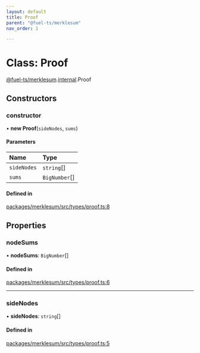 ```yaml
---
layout: default
title: Proof
parent: "@fuel-ts/merklesum"
nav_order: 1

---
```


# Class: Proof

[@fuel-ts/merklesum](../index.md).[internal](../namespaces/internal.md).Proof

## Constructors

### constructor

• **new Proof**(`sideNodes`, `sums`)

#### Parameters

| Name | Type |
| :------ | :------ |
| `sideNodes` | `string`[] |
| `sums` | `BigNumber`[] |

#### Defined in

[packages/merklesum/src/types/proof.ts:8](https://github.com/FuelLabs/fuels-ts/blob/master/packages/merklesum/src/types/proof.ts#L8)

## Properties

### nodeSums

• **nodeSums**: `BigNumber`[]

#### Defined in

[packages/merklesum/src/types/proof.ts:6](https://github.com/FuelLabs/fuels-ts/blob/master/packages/merklesum/src/types/proof.ts#L6)

___

### sideNodes

• **sideNodes**: `string`[]

#### Defined in

[packages/merklesum/src/types/proof.ts:5](https://github.com/FuelLabs/fuels-ts/blob/master/packages/merklesum/src/types/proof.ts#L5)
